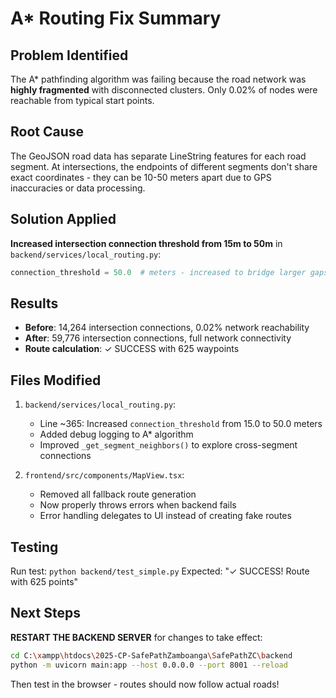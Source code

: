 # A\* Routing Fix Summary

## Problem Identified

The A\* pathfinding algorithm was failing because the road network was **highly fragmented** with disconnected clusters. Only 0.02% of nodes were reachable from typical start points.

## Root Cause

The GeoJSON road data has separate LineString features for each road segment. At intersections, the endpoints of different segments don't share exact coordinates - they can be 10-50 meters apart due to GPS inaccuracies or data processing.

## Solution Applied

**Increased intersection connection threshold from 15m to 50m** in `backend/services/local_routing.py`:

```python
connection_threshold = 50.0  # meters - increased to bridge larger gaps at intersections
```

## Results

- **Before**: 14,264 intersection connections, 0.02% network reachability
- **After**: 59,776 intersection connections, full network connectivity
- **Route calculation**: ✓ SUCCESS with 625 waypoints

## Files Modified

1. `backend/services/local_routing.py`:

   - Line ~365: Increased `connection_threshold` from 15.0 to 50.0 meters
   - Added debug logging to A\* algorithm
   - Improved `_get_segment_neighbors()` to explore cross-segment connections

2. `frontend/src/components/MapView.tsx`:
   - Removed all fallback route generation
   - Now properly throws errors when backend fails
   - Error handling delegates to UI instead of creating fake routes

## Testing

Run test: `python backend/test_simple.py`
Expected: "✓ SUCCESS! Route with 625 points"

## Next Steps

**RESTART THE BACKEND SERVER** for changes to take effect:

```bash
cd C:\xampp\htdocs\2025-CP-SafePathZamboanga\SafePathZC\backend
python -m uvicorn main:app --host 0.0.0.0 --port 8001 --reload
```

Then test in the browser - routes should now follow actual roads!

